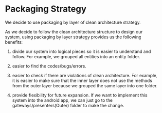 # Packaging Strategy

We decide to use packaging by layer of clean architecture
strategy. 

As we decide to follow the clean architecture structure to design our system, using packaging by layer strategy provides us the following benefits: 

1.	divide our system into logical pieces so it is easier to understand and follow. For example, we grouped all entities into an entity folder.

2.	easier to find the codes/bugs/errors. 

3.	easier to check if there are violations of clean architecture. For example, it is easier to make sure that the inner layer does not use the methods from the outer layer because we grouped the same layer into one folder. 

4.	provide flexibility for future expansion. If we want to implement this system into the android app, we can just go to the gateways/presenters(Outer) folder to make the change. 



